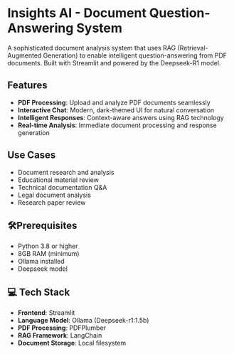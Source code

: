 # Insights AI - Document Question-Answering System 

A sophisticated document analysis system that uses RAG (Retrieval-Augmented Generation) to enable intelligent question-answering from PDF documents. Built with Streamlit and powered by the Deepseek-R1 model.

## Features

- **PDF Processing**: Upload and analyze PDF documents seamlessly
- **Interactive Chat**: Modern, dark-themed UI for natural conversation
- **Intelligent Responses**: Context-aware answers using RAG technology
- **Real-time Analysis**: Immediate document processing and response generation

## Use Cases

- Document research and analysis
- Educational material review
- Technical documentation Q&A
- Legal document analysis
- Research paper review

## 🛠Prerequisites

- Python 3.8 or higher
- 8GB RAM (minimum)
- Ollama installed
- Deepseek model

## 💻 Tech Stack

- **Frontend**: Streamlit
- **Language Model**: Ollama (Deepseek-r1:1.5b)
- **PDF Processing**: PDFPlumber
- **RAG Framework**: LangChain
- **Document Storage**: Local filesystem

